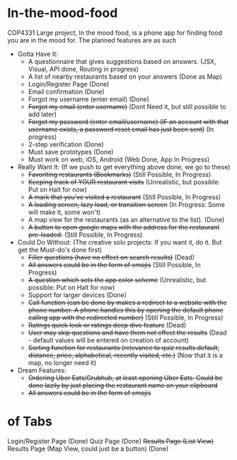 # In-the-mood-food
COP4331 Large project, In the mood food, is a phone app for finding food you are in the mood for. The planned features are as such
- Gotta Have It:
  - A questionnaire that gives suggestions based on answers.    (JSX, Visual, API done, Routing in progress)
  - A list of nearby restaurants based on your answers          (Done as Map)
  - Login/Register Page                                         (Done)
  - Email confirmation                                          (Done)
  - Forgot my username (enter email)                            (Done)
  - ~~Forgot my email (enter username)~~                            (Dont Need it, but still possible to add later)
  - ~~Forgot my password (enter email/username) (IF an account with that username exists, a password reset email has just been sent)~~             (In progress)
  - 2-step verification                                         (Done)
  - Must save prototypes                                        (Done)
  - Must work on web, iOS, Android                              (Web Done, App In Progress)
- Really Want It:            (If we push to get everything above done, we go to these)
  - ~~Favoriting restaurants (Bookmarks)~~                          (Still Possible, In Progress)
  - ~~Keeping track of YOUR restaurant visits~~                     (Unrealistic, but possible: Put on Halt for now)
  - ~~A mark that you've visited a restaurant~~                     (Still Possible, In Progress)
  - ~~A loading screen, lazy load, or transition screen~~           (In Progress: Some will make it, some won't)
  - A map view for the restaurants (as an alternative to the list).       (Done)
  - ~~A button to open google maps with the address for the restaurant pre-loaded.~~              (Still Possible, In Progress)
- Could Do Without:            (The creative solo projects: If you want it, do it. But get the Must-do's done first)
  - ~~Filler questions (have no effect on search results)~~                    (Dead)
  - ~~All answers could be in the form of emojis~~                                   (Still Possible, In Progress)
  - ~~A question which sets the app color scheme~~                                   (Unrealistic, but possible: Put on Halt for now)
  - Support for larger devices                                                   (Done)
  - ~~Call function (can be done by makes a redirect to a website with the phone number. A phone handles this by opening the default phone calling app with the redirected number)~~           (Still Possible, In Progress)
  - ~~Ratings quick look or ratings deep dive feature~~                              (Dead)
  - ~~User may skip questions and have them not effect the results~~                 (Dead - default values will be entered on creation of account)
  - ~~Sorting function for restaurants (relevance to quiz results default, distance, price, alphabetical, recently visited, etc.)~~               (Now that it is a map, no longer need it)
- Dream Features:
  - ~~Ordering Uber Eats/Grubhub, at least opening Uber Eats. Could be done lazily by just placing the restaurant name on your clipboard~~
  - ~~All answers could be in the form of emojis~~

# of Tabs
Login/Register Page (Done)
Quiz Page (Done)
~~Results Page (List View)~~
Results Page (Map View, could just be a button) (Done)


